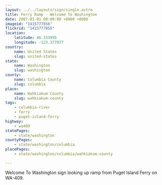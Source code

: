 ```yaml
---
layout: ../../layouts/sign/single.astro
title: Ferry Ramp - Welcome To Washington
date: 2007-01-01 00:00:00 +0000 +0000
imageid: "1415777856"
flickrid: "1415777856"
location:
    latitude: 46.153995
    longitude: -123.377877
country:
    name: United States
    slug: united-states
state:
    name: Washington
    slug: washington
county:
    name: Columbia County
    slug: columbia
place:
    name: Wahkiakum County
    slug: wahkiakum-county
tags:
    - columbia-river
    - ferry
    - puget-island-ferry
highway:
    - wa409
statePages:
    - state/washington
countyPages:
    - state/washington/columbia
placePages:
    - state/washington/columbia/wahkiakum-county

---
```

Welcome To Washington sign looking up ramp from Puget Island Ferry on WA-409.